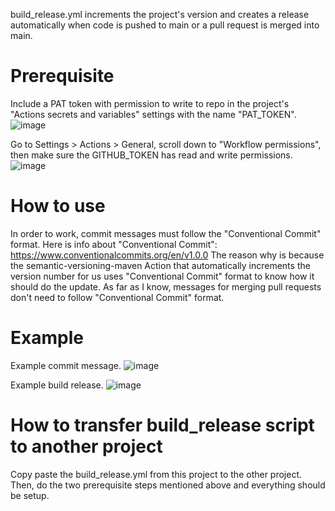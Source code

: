 build_release.yml increments the project's version and creates a release automatically when code is pushed to main or a pull request is merged into main.

# Prerequisite

Include a PAT token with permission to write to repo in the project's "Actions secrets and variables" settings with the name "PAT_TOKEN".
![image](https://github.com/ontological-behavior-modeling/tester/assets/22268862/7fe2a1de-dc7d-4e19-b153-0428f2634aa2)

Go to Settings > Actions > General, scroll down to "Workflow permissions", then make sure the GITHUB_TOKEN has read and write permissions.
![image](https://github.com/ontological-behavior-modeling/tester/assets/22268862/e23839e6-cc62-49bf-9c93-de04f39d3444)


# How to use

In order to work, commit messages must follow the "Conventional Commit" format. Here is info about "Conventional Commit": https://www.conventionalcommits.org/en/v1.0.0
The reason why is because the semantic-versioning-maven Action that automatically increments the version number for us uses "Conventional Commit" format to know
how it should do the update. As far as I know, messages for merging pull requests don't need to follow "Conventional Commit" format.

# Example

Example commit message.
![image](https://github.com/ontological-behavior-modeling/tester/assets/22268862/1ac403c8-b81f-4d07-8fa5-d727e839d4a3)

Example build release.
![image](https://github.com/ontological-behavior-modeling/tester/assets/22268862/186b418c-8232-487a-8f7a-65d5f018d8d2)

# How to transfer build_release script to another project

Copy paste the build_release.yml from this project to the other project. Then, do the two prerequisite steps mentioned above and everything should be setup.
